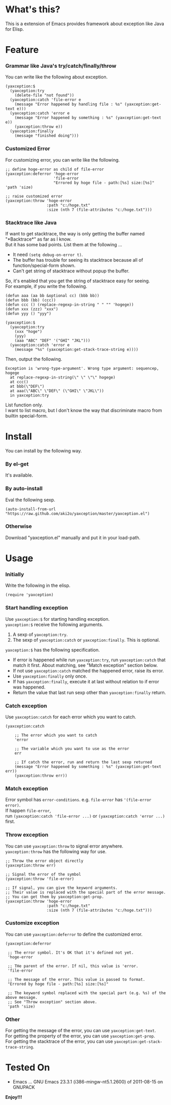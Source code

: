What's this?
============

This is a extension of Emacs provides framework about exception like Java for Elisp.

Feature
=======

### Grammar like Java's try/catch/finally/throw

You can write like the following about exception.

    (yaxception:$
      (yaxception:try
        (delete-file "not found"))
      (yaxception:catch 'file-error e
        (message "Error happened by handling file : %s" (yaxception:get-text e)))
      (yaxception:catch 'error e
        (message "Error happened by something : %s" (yaxception:get-text e))
        (yaxception:throw e))
      (yaxception:finally
        (message "finished doing")))

### Customized Error

For customizing error, you can write like the following.

    ;; define hoge-error as child of file-error
    (yaxception:deferror 'hoge-error
                         'file-error
                         "Errored by hoge file - path:[%s] size:[%s]" 'path 'size)

    ;; raise customized error
    (yaxception:throw 'hoge-error
                      :path "c:/hoge.txt"
                      :size (nth 7 (file-attributes "c:/hoge.txt")))

### Stacktrace like Java

If want to get stacktrace, the way is only getting the buffer named "\*Backtrace\*" as far as I know.  
But it has some bad points. List them at the following ...

* It need `(setq debug-on-error t)`.
* The buffer has trouble for seeing its stacktrace because all of function/special-form shown.
* Can't get string of stacktrace without popup the buffer.

So, it's enabled that you get the string of stacktrace easy for seeing.  
For example, if you write the following.

    (defun aaa (aa bb &optional cc) (bbb bb))
    (defun bbb (bb) (ccc))
    (defun ccc () (replace-regexp-in-string " " "" 'hogege))
    (defun xxx (zzz) "xxx")
    (defun yyy () "yyy")
    
    (yaxception:$
      (yaxception:try
        (xxx "hoge")
        (yyy)
        (aaa "ABC" "DEF" '("GHI" "JKL")))
      (yaxception:catch 'error e
        (message "%s" (yaxception:get-stack-trace-string e))))

Then, output the following.

    Exception is 'wrong-type-argument'. Wrong type argument: sequencep, hogege
      at replace-regexp-in-string(\" \" \"\" hogege)
      at ccc()
      at bbb(\"DEF\")
      at aaa(\"ABC\" \"DEF\" (\"GHI\" \"JKL\"))
      in yaxception:try

List function only.  
I want to list macro, but I don't know the way that discriminate macro from builtin special-form.

Install
=======

You can install by the following way.

### By el-get

It's available.

### By auto-install

Eval the following sexp.

    (auto-install-from-url "https://raw.github.com/aki2o/yaxception/master/yaxception.el")

### Otherwise

Download "yaxception.el" manually and put it in your load-path.

Usage
=====

### Initially

Write the following in the elisp.

    (require 'yaxception)

### Start handling exception

Use `yaxception:$` for starting handling exception.  
`yaxception:$` receive the following arguments.

1. A sexp of `yaxception:try`.
2. The sexp of `yaxception:catch` or `yaxception:finally`. This is optional.

`yaxception:$` has the following specification.

* If error is happened while run `yaxception:try`, run `yaxception:catch` that match it first.
About matching, see "Match exception" section below.
* If not use `yaxception:catch` matched the happened error, raise its error.
* Use `yaxception:finally` only once.
* If has `yaxception:finally`, execute it at last without relation to if error was happened.
* Return the value that last run sexp other than `yaxception:finally` return.

### Catch exception

Use `yaxception:catch` for each error which you want to catch.  

    (yaxception:catch
    
        ;; The error which you want to catch
        'error
        
        ;; The variable which you want to use as the error
        err
        
        ;; If catch the error, run and return the last sexp returned
        (message "Error happened by something : %s" (yaxception:get-text err))
        (yaxception:throw err))

### Match exception

Error symbol has `error-conditions`. e.g. `file-error` has `'(file-error error)`.  
If happen `file-error`,  
run `(yaxception:catch 'file-error ...)` or `(yaxception:catch 'error ...)` first.

### Throw exception

You can use `yaxception:throw` to signal error anywhere.  
`yaxception:throw` has the following way for use.

    ;; Throw the error object directly
    (yaxception:throw err)

    ;; Signal the error of the symbol
    (yaxception:throw 'file-error)

    ;; If signal, you can give the keyword arguments.
    ;; Their value is replaced with the special part of the error message.
    ;; You can get them by yaxception:get-prop.
    (yaxception:throw 'hoge-error
                      :path "c:/hoge.txt"
                      :size (nth 7 (file-attributes "c:/hoge.txt")))

### Customize exception

You can use `yaxception:deferror` to define the customized error.  

    (yaxception:deferror
    
     ;; The error symbol. It's OK that it's defined not yet.
     'hoge-error
     
     ;; THe parent of the error. If nil, this value is 'error.
     'file-error
     
     ;; The message of the error. This value is passed to format.
     "Errored by hoge file - path:[%s] size:[%s]"
     
     ;; The keyword symbol replaced with the special part (e.g. %s) of the above message.
     ;; See "Throw exception" section above.
     'path 'size)

### Other

For getting the message of the error, you can use `yaxception:get-text`.  
For getting the property of the error, you can use `yaxception:get-prop`.  
For getting the stacktrace of the error, you can use `yaxception:get-stack-trace-string`.

Tested On
=========

* Emacs ... GNU Emacs 23.3.1 (i386-mingw-nt5.1.2600) of 2011-08-15 on GNUPACK


**Enjoy!!!**

